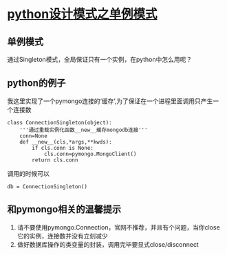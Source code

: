 #  [python设计模式之单例模式](http://dongweiming.github.io/python-singleton.html)

## 单例模式

通过Singleton模式，全局保证只有一个实例，在python中怎么用呢？

## python的例子

我这里实现了一个pymongo连接的‘缓存’,为了保证在一个进程里面调用只产生一个连接数

    
    
    class ConnectionSingleton(object):
        '''通过重载实例化函数__new__缓存mongodb连接'''
        conn=None
        def __new__(cls,*args,**kwds):
            if cls.conn is None:
                cls.conn=pymongo.MongoClient()
            return cls.conn
    

调用的时候可以

    
    
    db = ConnectionSingleton()
    

## 和pymongo相关的温馨提示

  1. 请不要使用pymongo.Connection，官网不推荐，并且有个问题，当你close它的实例，连接数并没有立刻减少
  2. 做好数据库操作的类变量的封装，调用完毕要显式close/disconnect


